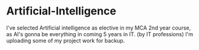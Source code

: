 # Artificial-Intelligence
I've selected Artificial intelligence as elective in my MCA 2nd year course, as AI's gonna be everything in coming 5 years in IT. (by IT professions) I'm uploading some of my project work for backup.
